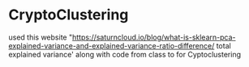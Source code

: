 # CryptoClustering
used this website "https://saturncloud.io/blog/what-is-sklearn-pca-explained-variance-and-explained-variance-ratio-difference/ total explained variance'
along with code from class to for Cyptoclustering 
